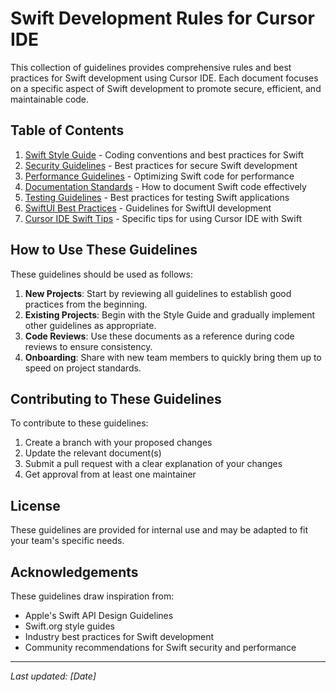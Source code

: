 # Swift Development Rules for Cursor IDE

This collection of guidelines provides comprehensive rules and best practices for Swift development using Cursor IDE. Each document focuses on a specific aspect of Swift development to promote secure, efficient, and maintainable code.

## Table of Contents

1. [Swift Style Guide](swift-style-guide.md) - Coding conventions and best practices for Swift
2. [Security Guidelines](security-guidelines.md) - Best practices for secure Swift development
3. [Performance Guidelines](performance-guidelines.md) - Optimizing Swift code for performance
4. [Documentation Standards](documentation-standards.md) - How to document Swift code effectively
5. [Testing Guidelines](testing-guidelines.md) - Best practices for testing Swift applications
6. [SwiftUI Best Practices](swiftui-best-practices.md) - Guidelines for SwiftUI development
7. [Cursor IDE Swift Tips](cursor-ide-swift-tips.md) - Specific tips for using Cursor IDE with Swift

## How to Use These Guidelines

These guidelines should be used as follows:

1. **New Projects**: Start by reviewing all guidelines to establish good practices from the beginning.
2. **Existing Projects**: Begin with the Style Guide and gradually implement other guidelines as appropriate.
3. **Code Reviews**: Use these documents as a reference during code reviews to ensure consistency.
4. **Onboarding**: Share with new team members to quickly bring them up to speed on project standards.

## Contributing to These Guidelines

To contribute to these guidelines:

1. Create a branch with your proposed changes
2. Update the relevant document(s)
3. Submit a pull request with a clear explanation of your changes
4. Get approval from at least one maintainer

## License

These guidelines are provided for internal use and may be adapted to fit your team's specific needs.

## Acknowledgements

These guidelines draw inspiration from:
- Apple's Swift API Design Guidelines
- Swift.org style guides
- Industry best practices for Swift development
- Community recommendations for Swift security and performance

---

*Last updated: [Date]* 